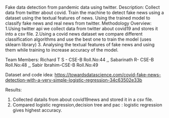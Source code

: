 Fake data detection from pandemic data  using twitter.
Description: Collect data from twitter about covid. Train the machine to detect fake news using a dataset using the textual features of news.
            Using the trained model to classify fake news and real news from twitter.
Methodology Overview: 1.Using twitter api we collect data from twitter about covid19 and stores it into a csv file.
                      2.Using a covid news dataset we compare different classification algorithms and use the best one to train the model
                      (uses sklearn library)
                      3. Analysing the textual features of fake news and using them while training to increase accuracy of the model.  

Team Members:
Richard T S - CSE-B Roll.No:44 ,,
Sabarinath R- CSE-B Roll.No:48 ,,
Sabir Ibrahim-CSE-B Roll.No:49


Dataset and code idea:
https://towardsdatascience.com/covid-fake-news-detection-with-a-very-simple-logistic-regression-34c63502e33b

Results:
1. Collected datails from about covid19news and stored it in a csv file.
2. Compared logistic regression,decision tree and pac : logistic regression gives highest accuracy.
